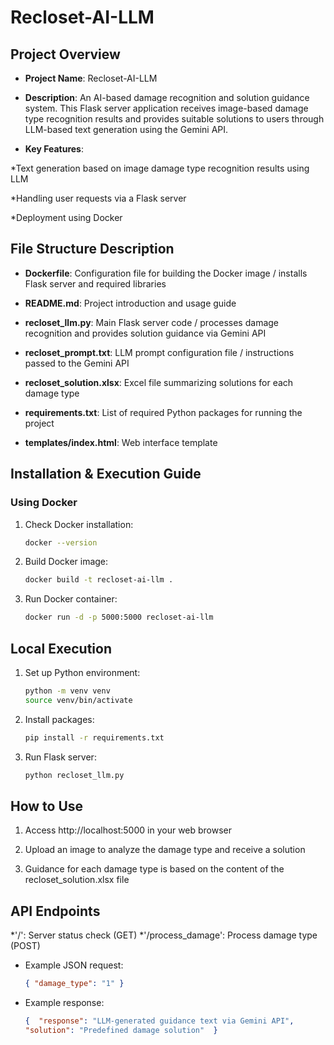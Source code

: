 # Recloset-AI-LLM

## Project Overview

* **Project Name**: Recloset-AI-LLM

* **Description**: An AI-based damage recognition and solution guidance system. This Flask server application receives image-based damage type recognition results and provides suitable solutions to users through LLM-based text generation using the Gemini API.

* **Key Features**:

*Text generation based on image damage type recognition results using LLM

*Handling user requests via a Flask server

*Deployment using Docker



## File Structure Description

* **Dockerfile**: Configuration file for building the Docker image / installs Flask server and required libraries

* **README.md**: Project introduction and usage guide

* **recloset_llm.py**: Main Flask server code / processes damage recognition and provides solution guidance via Gemini API

* **recloset_prompt.txt**: LLM prompt configuration file / instructions passed to the Gemini API

* **recloset_solution.xlsx**: Excel file summarizing solutions for each damage type

* **requirements.txt**: List of required Python packages for running the project

* **templates/index.html**: Web interface template


## Installation & Execution Guide

### Using Docker

1. Check Docker installation:

   ```bash
   docker --version
   ```
2. Build Docker image:

   ```bash
   docker build -t recloset-ai-llm .
   ```
3. Run Docker container:

   ```bash
   docker run -d -p 5000:5000 recloset-ai-llm
   ```

## Local Execution

1. Set up Python environment:

   ```bash
   python -m venv venv
   source venv/bin/activate
   ```
2. Install packages:

   ```bash
   pip install -r requirements.txt
   ```
3. Run Flask server:

   ```bash
   python recloset_llm.py
   ```

## How to Use

1. Access http://localhost:5000 in your web browser


2. Upload an image to analyze the damage type and receive a solution


3. Guidance for each damage type is based on the content of the recloset_solution.xlsx file



## API Endpoints

*'/': Server status check (GET)
*'/process_damage': Process damage type (POST)

  

  * Example JSON request:

    ```json
    { "damage_type": "1" }
    ```
  * Example response:

    ```json
    {  "response": "LLM-generated guidance text via Gemini API",
    "solution": "Predefined damage solution"  }
    ```


